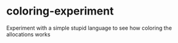 # coloring-experiment
Experiment with a simple stupid language to see how coloring the allocations works
